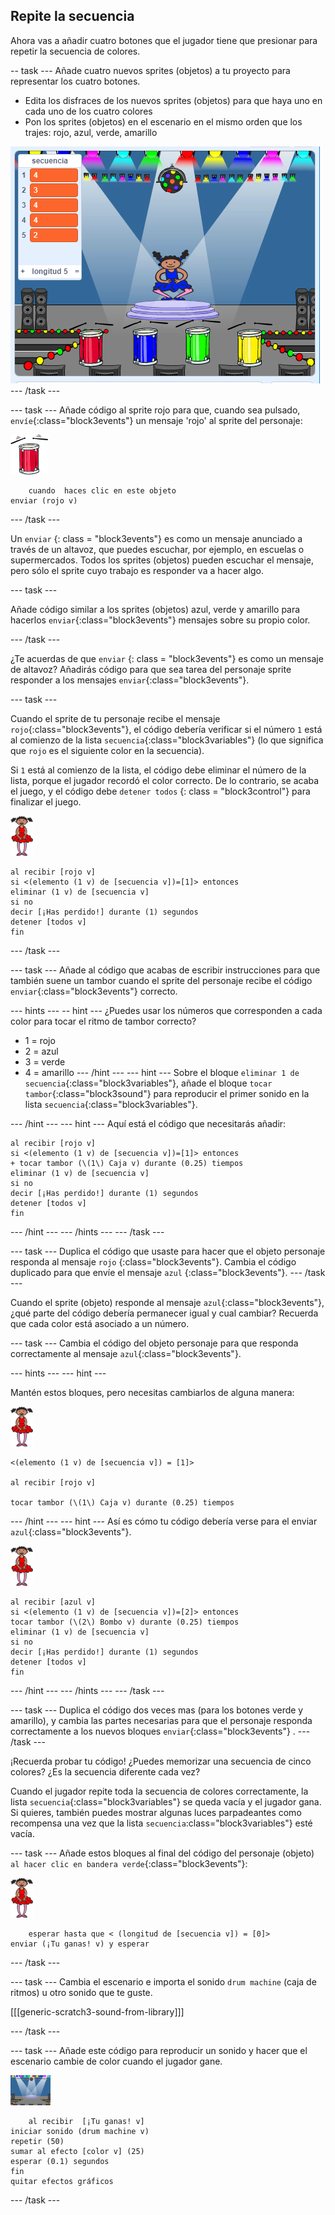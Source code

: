 ## Repite la secuencia

Ahora vas a añadir cuatro botones que el jugador tiene que presionar para repetir la secuencia de colores.

-- task \--- Añade cuatro nuevos sprites (objetos) a tu proyecto para representar los cuatro botones.

+ Edita los disfraces de los nuevos sprites (objetos) para que haya uno en cada uno de los cuatro colores
+ Pon los sprites (objetos) en el escenario en el mismo orden que los trajes: rojo, azul, verde, amarillo

![screenshot](images/colour-drums.png) \--- /task \---

\--- task \--- Añade código al sprite rojo para que, cuando sea pulsado, `envíe`{:class="block3events"} un mensaje 'rojo' al sprite del personaje:

![red-drum](images/red_drum.png)

```blocks3
    cuando  haces clic en este objeto
enviar (rojo v)
```

\--- /task \---

Un `enviar` {: class = "block3events"} es como un mensaje anunciado a través de un altavoz, que puedes escuchar, por ejemplo, en escuelas o supermercados. Todos los sprites (objetos) pueden escuchar el mensaje, pero sólo el sprite cuyo trabajo es responder va a hacer algo.

\--- task \---

Añade código similar a los sprites (objetos) azul, verde y amarillo para hacerlos `enviar`{:class="block3events"} mensajes sobre su propio color.

\--- /task \---

¿Te acuerdas de que `enviar` {: class = "block3events"} es como un mensaje de altavoz? Añadirás código para que sea tarea del personaje sprite responder a los mensajes `enviar`{:class="block3events"}.

\--- task \---

Cuando el sprite de tu personaje recibe el mensaje `rojo`{:class="block3events"}, el código debería verificar si el número `1` está al comienzo de la lista `secuencia`{:class="block3variables"} (lo que significa que `rojo` es el siguiente color en la secuencia).

Si `1` está al comienzo de la lista, el código debe eliminar el número de la lista, porque el jugador recordó el color correcto. De lo contrario, se acaba el juego, y el código debe `detener todos` {: class = "block3control"} para finalizar el juego.

![ballerina](images/ballerina.png)

```blocks3
al recibir [rojo v]
si <(elemento (1 v) de [secuencia v])=[1]> entonces
eliminar (1 v) de [secuencia v]
si no
decir [¡Has perdido!] durante (1) segundos
detener [todos v]
fin
```

\--- /task \---

\--- task \--- Añade al código que acabas de escribir instrucciones para que también suene un tambor cuando el sprite del personaje recibe el código `enviar`{:class="block3events"} correcto.

\--- hints \--- -- hint \--- ¿Puedes usar los números que corresponden a cada color para tocar el ritmo de tambor correcto?

+ 1 = rojo
+ 2 = azul
+ 3 = verde
+ 4 = amarillo \--- /hint \--- \--- hint \--- Sobre el bloque `eliminar 1 de secuencia`{:class="block3variables"}, añade el bloque `tocar tambor`{:class="block3sound"} para reproducir el primer sonido en la lista `secuencia`{:class="block3variables"}.

\--- /hint \--- \--- hint \--- Aquí está el código que necesitarás añadir:

```blocks3
al recibir [rojo v]
si <(elemento (1 v) de [secuencia v])=[1]> entonces
+ tocar tambor (\(1\) Caja v) durante (0.25) tiempos
eliminar (1 v) de [secuencia v]
si no
decir [¡Has perdido!] durante (1) segundos
detener [todos v]
fin

```

\--- /hint \--- \--- /hints \--- \--- /task \---

\--- task \--- Duplica el código que usaste para hacer que el objeto personaje responda al mensaje `rojo` {:class="block3events"}. Cambia el código duplicado para que envíe el mensaje `azul` {:class="block3events"}. \--- /task \---

Cuando el sprite (objeto) responde al mensaje `azul`{:class="block3events"}, ¿qué parte del código debería permanecer igual y cual cambiar? Recuerda que cada color está asociado a un número.

\--- task \--- Cambia el código del objeto personaje para que responda correctamente al mensaje `azul`{:class="block3events"}.

\--- hints \--- \--- hint \---

Mantén estos bloques, pero necesitas cambiarlos de alguna manera:

![ballerina](images/ballerina.png)

```blocks3
<(elemento (1 v) de [secuencia v]) = [1]>

al recibir [rojo v]

tocar tambor (\(1\) Caja v) durante (0.25) tiempos
```

\--- /hint \--- \--- hint \--- Así es cómo tu código debería verse para el enviar `azul`{:class="block3events"}.

![ballerina](images/ballerina.png)

```blocks3
al recibir [azul v]
si <(elemento (1 v) de [secuencia v])=[2]> entonces 
tocar tambor (\(2\) Bombo v) durante (0.25) tiempos
eliminar (1 v) de [secuencia v]
si no
decir [¡Has perdido!] durante (1) segundos
detener [todos v]
fin
```

\--- /hint \--- \--- /hints \--- \--- /task \---

\--- task \--- Duplica el código dos veces mas (para los botones verde y amarillo), y cambia las partes necesarias para que el personaje responda correctamente a los nuevos bloques `enviar`{:class="block3events"} . \--- /task \---

¡Recuerda probar tu código! ¿Puedes memorizar una secuencia de cinco colores? ¿Es la secuencia diferente cada vez?

Cuando el jugador repite toda la secuencia de colores correctamente, la lista `secuencia`{:class="block3variables"} se queda vacía y el jugador gana. Si quieres, también puedes mostrar algunas luces parpadeantes como recompensa una vez que la lista `secuencia`:class="block3variables"} esté vacía.

\--- task \--- Añade estos bloques al final del código del personaje (objeto) `al hacer clic en bandera verde`{:class="block3events"}:

![ballerina](images/ballerina.png)

```blocks3
    esperar hasta que < (longitud de [secuencia v]) = [0]>
enviar (¡Tu ganas! v) y esperar
```

\--- /task \---

\--- task \--- Cambia el escenario e importa el sonido `drum machine` (caja de ritmos) u otro sonido que te guste.

[[[generic-scratch3-sound-from-library]]]

\--- /task \---

\--- task \--- Añade este código para reproducir un sonido y hacer que el escenario cambie de color cuando el jugador gane.

![ballerina](images/stage.png)

```blocks3
    al recibir  [¡Tu ganas! v]
iniciar sonido (drum machine v)
repetir (50)
sumar al efecto [color v] (25)
esperar (0.1) segundos
fin
quitar efectos gráficos
```

\--- /task \---
